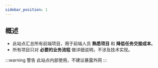 ```yaml
---
sidebar_position: 1
---
```


## 概述
  - 此站点汇总所有前端项目，用于前端人员 **熟悉项目** 和 **降低任务交接成本**。
  - 所有项目只对 **必要的业务流程** 做详细说明，不涉及技术实现。

:::warning 警告
  此站点内部使用，不建议暴露外网
:::